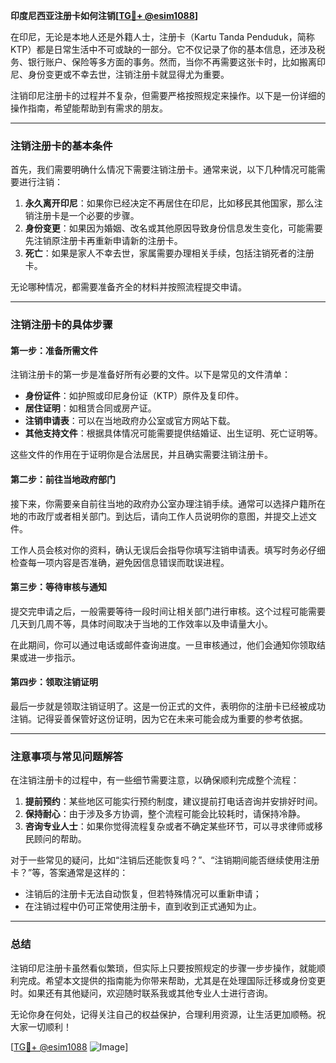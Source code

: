 **印度尼西亚注册卡如何注销[[TG💪+ @esim1088](https://t.me/s/esim1088)]**

在印尼，无论是本地人还是外籍人士，注册卡（Kartu Tanda Penduduk，简称KTP）都是日常生活中不可或缺的一部分。它不仅记录了你的基本信息，还涉及税务、银行账户、保险等多方面的事务。然而，当你不再需要这张卡时，比如搬离印尼、身份变更或不幸去世，注销注册卡就显得尤为重要。

注销印尼注册卡的过程并不复杂，但需要严格按照规定来操作。以下是一份详细的操作指南，希望能帮助到有需求的朋友。

---

### 注销注册卡的基本条件

首先，我们需要明确什么情况下需要注销注册卡。通常来说，以下几种情况可能需要进行注销：

1. **永久离开印尼**：如果你已经决定不再居住在印尼，比如移民其他国家，那么注销注册卡是一个必要的步骤。
2. **身份变更**：如果因为婚姻、改名或其他原因导致身份信息发生变化，可能需要先注销原注册卡再重新申请新的注册卡。
3. **死亡**：如果是家人不幸去世，家属需要办理相关手续，包括注销死者的注册卡。

无论哪种情况，都需要准备齐全的材料并按照流程提交申请。

---

### 注销注册卡的具体步骤

#### 第一步：准备所需文件

注销注册卡的第一步是准备好所有必要的文件。以下是常见的文件清单：

- **身份证件**：如护照或印尼身份证（KTP）原件及复印件。
- **居住证明**：如租赁合同或房产证。
- **注销申请表**：可以在当地政府办公室或官方网站下载。
- **其他支持文件**：根据具体情况可能需要提供结婚证、出生证明、死亡证明等。

这些文件的作用在于证明你是合法居民，并且确实需要注销注册卡。

#### 第二步：前往当地政府部门

接下来，你需要亲自前往当地的政府办公室办理注销手续。通常可以选择户籍所在地的市政厅或者相关部门。到达后，请向工作人员说明你的意图，并提交上述文件。

工作人员会核对你的资料，确认无误后会指导你填写注销申请表。填写时务必仔细检查每一项内容是否准确，避免因信息错误而耽误进程。

#### 第三步：等待审核与通知

提交完申请之后，一般需要等待一段时间让相关部门进行审核。这个过程可能需要几天到几周不等，具体时间取决于当地的工作效率以及申请量大小。

在此期间，你可以通过电话或邮件查询进度。一旦审核通过，他们会通知你领取结果或进一步指示。

#### 第四步：领取注销证明

最后一步就是领取注销证明了。这是一份正式的文件，表明你的注册卡已经被成功注销。记得妥善保管好这份证明，因为它在未来可能会成为重要的参考依据。

---

### 注意事项与常见问题解答

在注销注册卡的过程中，有一些细节需要注意，以确保顺利完成整个流程：

1. **提前预约**：某些地区可能实行预约制度，建议提前打电话咨询并安排好时间。
2. **保持耐心**：由于涉及多方协调，整个流程可能会比较耗时，请保持冷静。
3. **咨询专业人士**：如果你觉得流程复杂或者不确定某些环节，可以寻求律师或移民顾问的帮助。

对于一些常见的疑问，比如“注销后还能恢复吗？”、“注销期间能否继续使用注册卡？”等，答案通常是这样的：

- 注销后的注册卡无法自动恢复，但若特殊情况可以重新申请；
- 在注销过程中仍可正常使用注册卡，直到收到正式通知为止。

---

### 总结

注销印尼注册卡虽然看似繁琐，但实际上只要按照规定的步骤一步步操作，就能顺利完成。希望本文提供的指南能为你带来帮助，尤其是在处理国际迁移或身份变更时。如果还有其他疑问，欢迎随时联系我或其他专业人士进行咨询。

无论你身在何处，记得关注自己的权益保护，合理利用资源，让生活更加顺畅。祝大家一切顺利！

[[TG💪+ @esim1088](https://t.me/s/esim1088) ![Image](https://i.postimg.cc/4NQfJmqS/Snipaste-2025-05-13-00-14-12.png)]